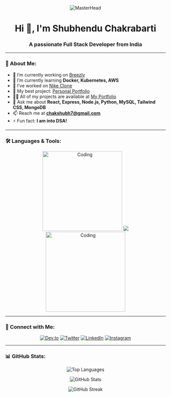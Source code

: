 <!-- Banner -->
<p align="center">
  <img src="https://drive.google.com/uc?export=view&id=1cHHrUC5eW92mq3pg94d6lAg6Tdv42lXQ" alt="MasterHead">
</p>

<h1 align="center">Hi 👋, I'm Shubhendu Chakrabarti</h1>
<h3 align="center">A passionate Full Stack Developer from India</h3>

---

### 🚀 About Me:
- 🔭 I’m currently working on [Breezly](https://github.com/codewithshxbh/Breezly)
- 🌱 I’m currently learning **Docker, Kubernetes, AWS**
- 👯 I’ve worked on [Nike Clone](https://github.com/codewithshxbh/nike-clone)
- 💼 My best project: [Personal Portfolio](https://github.com/codewithshxbh/portfolio)
- 👨‍💻 All of my projects are available at [My Portfolio](https://shubhenduchakrabarti.netlify.app)
- 💬 Ask me about **React, Express, Node.js, Python, MySQL, Tailwind CSS, MongoDB**
- 📫 Reach me at **chakshubh7@gmail.com**
- ⚡ Fun fact: **I am into DSA!**

---

### 🛠️ Languages & Tools:
<p align="center">
  <img src="https://camo.githubusercontent.com/a615ccee1fede08a3322b260a6c9b09fa7c9d76bb410469650b284ebebcaef57/68747470733a2f2f692e70696e696d672e636f6d2f6f726967696e616c732f65382f66342f35332f65386634353334363961336563393765636433353464663436356437333931332e676966" alt="Coding" width="250">
  <img src="https://skillicons.dev/icons?i=aws,bootstrap,c,css,django,docker,express,figma,git,heroku,html,js,kubernetes,mongodb,mysql,nextjs,nodejs,photoshop,postgres,postman,python,react,tailwind" />
  <img src="https://camo.githubusercontent.com/a615ccee1fede08a3322b260a6c9b09fa7c9d76bb410469650b284ebebcaef57/68747470733a2f2f692e70696e696d672e636f6d2f6f726967696e616c732f65382f66342f35332f65386634353334363961336563393765636433353464663436356437333931332e676966" alt="Coding" width="250">
</p>

---

### 🔗 Connect with Me:
<p align="center">
  <a href="https://dev.to/codewithshxbh"><img src="https://img.shields.io/badge/Dev.to-000?style=for-the-badge&logo=devdotto&logoColor=white" alt="Dev.to"></a>
  <a href="https://twitter.com/shubhenduc2005"><img src="https://img.shields.io/badge/Twitter-1DA1F2?style=for-the-badge&logo=twitter&logoColor=white" alt="Twitter"></a>
  <a href="https://linkedin.com/in/shubhenduchakrabarti"><img src="https://img.shields.io/badge/LinkedIn-0077B5?style=for-the-badge&logo=linkedin&logoColor=white" alt="LinkedIn"></a>
  <a href="https://instagram.com/ch_shubh.pandit"><img src="https://img.shields.io/badge/Instagram-E4405F?style=for-the-badge&logo=instagram&logoColor=white" alt="Instagram"></a>
</p>

---

### 📊 GitHub Stats:
<p align="center">
  <img src="https://github-readme-stats.vercel.app/api/top-langs?username=codewithshxbh&show_icons=true&locale=en&layout=compact&theme=radical" alt="Top Languages">
</p>

<p align="center">
  <img src="https://github-readme-stats.vercel.app/api?username=codewithshxbh&show_icons=true&locale=en&theme=radical" alt="GitHub Stats">
</p>

<p align="center">
  <img src="https://github-readme-streak-stats.herokuapp.com/?user=codewithshxbh&theme=radical" alt="GitHub Streak">
</p>
